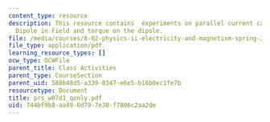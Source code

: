 ```yaml
---
content_type: resource
description: This resource contains  experiments on parallel current carrying wires,
  Dipole in Field and torque on the dipole.
file: /media/courses/8-02-physics-ii-electricity-and-magnetism-spring-2007/744bf9b8aa496d797e30f7806c2aa2de_prs_w07d1_qonly.pdf
file_type: application/pdf
learning_resource_types: []
ocw_type: OCWFile
parent_title: Class Activities
parent_type: CourseSection
parent_uid: 588b48d5-a339-0347-e6e5-b16b0ec1fe7b
resourcetype: Document
title: prs_w07d1_qonly.pdf
uid: 744bf9b8-aa49-6d79-7e30-f7806c2aa2de
---
```

